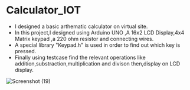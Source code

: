 # Calculator_IOT
- I designed a basic arthematic calculator on virtual site.
- In this project,I designed using Arduino UNO ,A 16x2 LCD Display,4x4 Matrix keypad ,a 220 ohm resistor and connecting wires.
- A special library "Keypad.h" is used in order to find out which key is pressed.
- Finally using testcase find the relevant operations like addition,substraction,multiplication and divison then,display on LCD display.


![Screenshot (19)](https://user-images.githubusercontent.com/118047768/227759600-71c57d6a-c597-4029-82fe-4317d47b551f.png)
